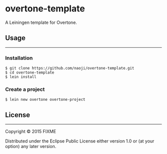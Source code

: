 # overtone-template
A Leiningen template for Overtone.

## Usage
---

### Installation

```
$ git clone https://github.com/naoji/overtone-template.git
$ cd overtone-template
$ lein install
```

### Create a project

```
$ lein new overtone overtone-project
```

## License
---

Copyright © 2015 FIXME

Distributed under the Eclipse Public License either version 1.0 or (at
your option) any later version.
